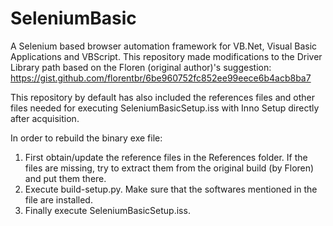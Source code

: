 # SeleniumBasic
A Selenium based browser automation framework for VB.Net, Visual Basic Applications and VBScript.
This repository made modifications to the Driver Library path based on the Floren (original author)'s suggestion: https://gist.github.com/florentbr/6be960752fc852ee99eece6b4acb8ba7

This repository by default has also included the references files and other files needed for executing SeleniumBasicSetup.iss with Inno Setup directly after acquisition.

In order to rebuild the binary exe file: 
1. First obtain/update the reference files in the References folder. If the files are missing, try to extract them from the original build (by Floren) and put them there.
2. Execute build-setup.py. Make sure that the softwares mentioned in the file are installed.
3. Finally execute SeleniumBasicSetup.iss.
